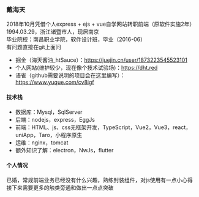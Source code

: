 ### 戴海天
2018年10月凭借个人express + ejs + vue自学网站转职前端（原软件实施2年）
1994.03.29，浙江诸暨市人，现居南京  
毕业院校：南昌职业学院，软件设计班，毕业（2016-06）  
有问题直接在git上面问  
- 掘金（海天酱油_htSauce）：https://juejin.cn/user/1873223545523101
- 个人网站(维护较少，现在像个技术试验场)：https://dht.red
- 语雀（github需要说明的项目会在这里编写）：https://www.yuque.com/cv8igf
#### 技术栈
- 数据库：Mysql，SqlServer  
- 后端：nodejs，express，EggJs
- 前端：HTML、js、css无框架开发，TypeScript，Vue2，Vue3，react，uniApp，Taro，小程序原生
- 运维：nginx，tomcat
- 额外知识了解：electron，NwJs，flutter
#### 个人情况
已婚，常规前端业务已经没有什么兴趣，熟练封装组件，对js使用有一点小心得  
接下来需要更多的触类旁通和做出一点点突破  

